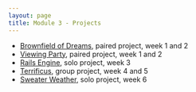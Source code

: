 ```yaml
---
layout: page
title: Module 3 - Projects
---
```


* [Brownfield of Dreams](./brownfield_of_dreams/index), paired project, week 1 and 2
* [Viewing Party](./viewing_party/index), paired project, week 1 and 2
* [Rails Engine](./rails_engine), solo project, week 3
* [Terrificus](./terrificus), group project, week 4 and 5
* [Sweater Weather](./sweater_weather), solo project, week 6

